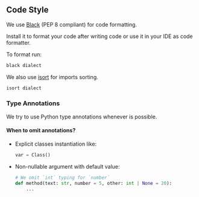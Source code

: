 
## Code Style

We use [Black](https://black.readthedocs.io/en/stable/) (PEP 8 compliant) for code formatting.

Install it to format your code after writing code or use it in your IDE as code formatter.

To format run:

```sh
black dialect
```

We also use [isort](https://pycqa.github.io/isort/) for imports sorting.

```sh
isort dialect
```

### Type Annotations

We try to use Python type annotations whenever is possible.

#### When to omit annotations?

- Explicit classes instantiation like:

    ```python
    var = Class()
    ```

- Non-nullable argument with default value:

    ```python
    # We omit `int` typing for `number`
    def method(text: str, number = 5, other: int | None = 20):
        ...
    ```
